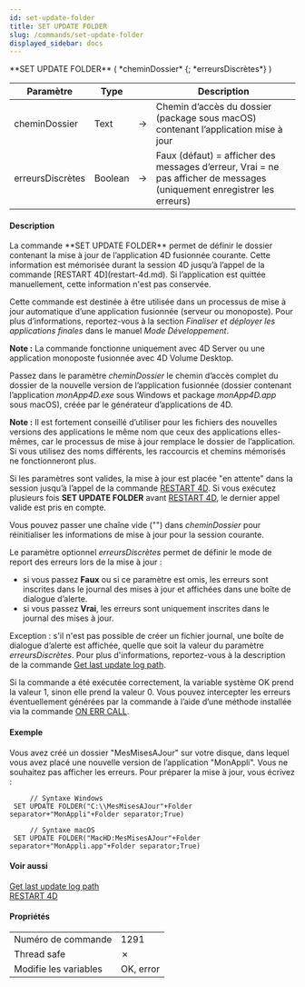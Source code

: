 ```yaml
---
id: set-update-folder
title: SET UPDATE FOLDER
slug: /commands/set-update-folder
displayed_sidebar: docs
---
```


<!--REF #_command_.SET UPDATE FOLDER.Syntax-->**SET UPDATE FOLDER** ( *cheminDossier* {; *erreursDiscrètes*} )<!-- END REF-->
<!--REF #_command_.SET UPDATE FOLDER.Params-->
| Paramètre | Type |  | Description |
| --- | --- | --- | --- |
| cheminDossier | Text | &#8594;  | Chemin d’accès du dossier (package sous macOS) contenant l’application mise à jour |
| erreursDiscrètes | Boolean | &#8594;  | Faux (défaut) = afficher des messages d’erreur, Vrai = ne pas afficher de messages (uniquement enregistrer les erreurs) |

<!-- END REF-->

#### Description 

<!--REF #_command_.SET UPDATE FOLDER.Summary-->La commande **SET UPDATE FOLDER** permet de définir le dossier contenant la mise à jour de l’application 4D fusionnée courante.<!-- END REF--> Cette information est mémorisée durant la session 4D jusqu’à l’appel de la commande [RESTART 4D](restart-4d.md). Si l’application est quittée manuellement, cette information n'est pas conservée.

Cette commande est destinée à être utilisée dans un processus de mise à jour automatique d’une application fusionnée (serveur ou monoposte). Pour plus d’informations, reportez-vous à la section *Finaliser et déployer les applications finales* dans le manuel *Mode Développement*.

**Note :** La commande fonctionne uniquement avec 4D Server ou une application monoposte fusionnée avec 4D Volume Desktop. 

Passez dans le paramètre *cheminDossier* le chemin d’accès complet du dossier de la nouvelle version de l’application fusionnée (dossier contenant l’application *monApp4D.exe* sous Windows et package *monApp4D.app* sous macOS), créée par le générateur d’applications de 4D. 

**Note :** Il est fortement conseillé d’utiliser pour les fichiers des nouvelles versions des applications le même nom que ceux des applications elles-mêmes, car le processus de mise à jour remplace le dossier de l’application. Si vous utilisez des noms différents, les raccourcis et chemins mémorisés ne fonctionneront plus. 

Si les paramètres sont valides, la mise à jour est placée "en attente" dans la session jusqu’à l’appel de la commande [RESTART 4D](restart-4d.md). Si vous exécutez plusieurs fois **SET UPDATE FOLDER** avant [RESTART 4D](restart-4d.md), le dernier appel valide est pris en compte. 

Vous pouvez passer une chaîne vide ("") dans *cheminDossier* pour réinitialiser les informations de mise à jour pour la session courante. 

Le paramètre optionnel *erreursDiscrètes* permet de définir le mode de report des erreurs lors de la mise à jour :

* si vous passez **Faux** ou si ce paramètre est omis, les erreurs sont inscrites dans le journal des mises à jour et affichées dans une boîte de dialogue d’alerte.
* si vous passez **Vrai**, les erreurs sont uniquement inscrites dans le journal des mises à jour.

Exception : s'il n'est pas possible de créer un fichier journal, une boîte de dialogue d’alerte est affichée, quelle que soit la valeur du paramètre *erreursDiscrètes*. Pour plus d'informations, reportez-vous à la description de la commande [Get last update log path](get-last-update-log-path.md).

Si la commande a été exécutée correctement, la variable système OK prend la valeur 1, sinon elle prend la valeur 0\. Vous pouvez intercepter les erreurs éventuellement générées par la commande à l’aide d’une méthode installée via la commande [ON ERR CALL](on-err-call.md). 

#### Exemple 

Vous avez créé un dossier "MesMisesAJour" sur votre disque, dans lequel vous avez placé une nouvelle version de l’application "MonAppli". Vous ne souhaitez pas afficher les erreurs. Pour préparer la mise à jour, vous écrivez :

```4d
     // Syntaxe Windows
 SET UPDATE FOLDER("C:\\MesMisesAJour"+Folder separator+"MonAppli"+Folder separator;True)
 
     // Syntaxe macOS
 SET UPDATE FOLDER("MacHD:MesMisesAJour"+Folder separator+"MonAppli.app"+Folder separator;True)
```

#### Voir aussi 

[Get last update log path](get-last-update-log-path.md)  
[RESTART 4D](restart-4d.md)  

#### Propriétés

|  |  |
| --- | --- |
| Numéro de commande | 1291 |
| Thread safe | &cross; |
| Modifie les variables | OK, error |


